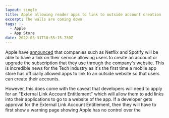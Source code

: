 ```yaml
---
layout: single
title: Apple allowing reader apps to link to outside account creation
excerpt: The walls are coming down
tags: |-
  - Apple
  - App Store
date: 2022-03-31T10:55:15.730Z
---
```

Apple have [announced](https://developer.apple.com/support/reader-apps/) that companies such as Netflix and Spotify will be able to have a link on their service allowing users to create an account or upgrade the subscription that they use through the company's website. This is incredible news for the Tech Industry as it's the first time a mobile app store has officially allowed apps to link to an outside website so that users can create their accounts.

However, this does come with the caveat that developers will need to apply for an "External Link Account Entitlement" which will allow them to add links into their applications to go to a website of the app. If a developer gets approval for the External Link Account Entitlement, then they will have to first show a warning page showing Apple has no control over the 